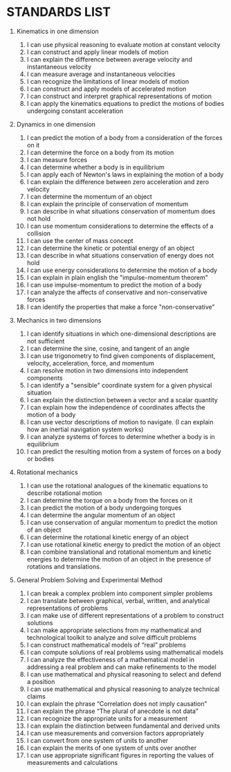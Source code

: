STANDARDS LIST
==============


 1. Kinematics in one dimension
     1. I can use physical reasoning to evaluate motion at constant velocity
     2. I can construct and apply linear models of motion
     3. I can explain the difference between average velocity and instantaneous velocity
     4. I can measure average and instantaneous velocities
     5. I can recognize the limitations of linear models of motion
     6. I can construct and apply models of accelerated motion
     7. I can construct and interpret graphical representations of motion
     8. I can apply the kinematics equations to predict the motions of bodies
      undergoing constant acceleration

 2.  Dynamics in one dimension
     1. I can predict the motion of a body from a consideration of the forces on it
     2. I can determine the force on a body from its motion
     3. I can measure forces
     4. I can determine whether a body is in equilibrium
     5. I can apply each of Newton's laws in explaining the motion of a body
     6. I can explain the difference between zero acceleration and zero velocity
     7. I can determine the momentum of an object
     8. I can explain the principle of conservation of momentum
     9. I can describe in what situations conservation of momentum does not hold
     10. I can use momentum considerations to determine the effects of a collision
     11. I can use the center of mass concept
     12. I can determine the kinetic or potential energy of an object
     13. I can describe in what situations conservation of energy does not hold
     14. I can use energy considerations to determine the motion of a body
     15. I can explain in plain english the "impulse-momentum theorem"
     16. I can use impulse-momentum to predict the motion of a body
     17. I can analyze the affects of conservative and non-conservative forces
     18. I can identify the properties that make a force "non-conservative"

 3.  Mechanics in two dimensions
     1. I can identify situations in which one-dimensional descriptions are not sufficient
     2. I can determine the sine, cosine, and tangent of an angle
     3. I can use trigonometry to find given components of displacement, velocity, acceleration, force, and momentum
     4. I can resolve motion in two dimensions into independent components
     5. I can identify a "sensible" coordinate system for a given physical situation
     6. I can explain the distinction between a vector and a scalar quantity
     7. I can explain how the independence of coordinates affects the motion of a body
     8. I can use vector descriptions of motion to navigate.  (I can explain how an inertial navigation system works)
     9. I can analyze systems of forces to determine whether a body is in equilibrium
     10. I can predict the resulting motion from a system of forces on a body or bodies

 4.  Rotational mechanics
     1. I can use the rotational analogues of the kinematic equations to describe rotational motion
     2. I can determine the torque on a body from the forces on it
     3. I can predict the motion of a body undergoing torques
     4. I can determine the angular momentum of an object
     5. I can use conservation of angular momentum to predict the motion of an object
     6. I can determine the rotational kinetic energy of an object
     7. I can use rotational kinetic energy to predict the motion of an object
     8. I can combine translational and rotational momentum and kinetic energies to determine the motion of an object in the presence of rotations and translations.


10.  General Problem Solving and Experimental Method
     1. I can break a complex problem into component simpler problems
     2. I can translate between graphical, verbal, written, and analytical representations of problems
     3. I can make use of different representations of a problem to construct solutions
     4. I can make appropriate selections from my mathematical and technological toolkit to analyze and solve difficult problems
     5. I can construct mathematical models of “real” problems
     6. I can compute solutions of real problems using mathematical models
     7. I can analyze the effectiveness of a mathematical model in addressing a real problem and can make refinements to the model
     8. I can use mathematical and physical reasoning to select and defend a position
     9. I can use mathematical and physical reasoning to analyze technical claims
     10. I can explain the phrase “Correlation does not imply causation”
     11. I can explain the phrase “The plural of anecdote is not data”
     12. I can recognize the appropriate units for a measurement
     13. I can explain the distinction between fundamental and derived units
     14. I can use measurements and conversion factors appropriately
     15. I can convert from one system of units to another
     16. I can explain the merits of one system of units over another
     17. I can use appropriate significant figures in reporting the values
      of measurements and calculations



